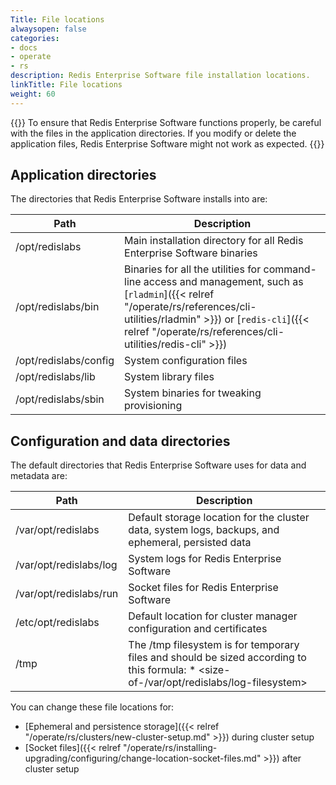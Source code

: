 ```yaml
---
Title: File locations
alwaysopen: false
categories:
- docs
- operate
- rs
description: Redis Enterprise Software file installation locations.
linkTitle: File locations
weight: 60
---
```

{{<warning>}}
To ensure that Redis Enterprise Software functions properly, be careful with the files in the application directories. If you modify or delete the application files, Redis Enterprise Software might not work as expected.
{{</warning>}}

## Application directories

The directories that Redis Enterprise Software installs into are:

| **Path** | **Description** |
|------------|-----------------|
| /opt/redislabs | Main installation directory for all Redis Enterprise Software binaries |
| /opt/redislabs/bin | Binaries for all the utilities for command-line access and management, such as [`rladmin`]({{< relref "/operate/rs/references/cli-utilities/rladmin" >}}) or [`redis-cli`]({{< relref "/operate/rs/references/cli-utilities/redis-cli" >}}) |
| /opt/redislabs/config | System configuration files |
| /opt/redislabs/lib | System library files |
| /opt/redislabs/sbin | System binaries for tweaking provisioning |

## Configuration and data directories

The default directories that Redis Enterprise Software uses for data and metadata are:

| **Path** | **Description** |
|------------|-----------------|
| /var/opt/redislabs | Default storage location for the cluster data, system logs, backups, and ephemeral, persisted data |
| /var/opt/redislabs/log | System logs for Redis Enterprise Software |
| /var/opt/redislabs/run | Socket files for Redis Enterprise Software |
| /etc/opt/redislabs | Default location for cluster manager configuration and certificates |
| /tmp | The /tmp filesystem is for temporary files and should be sized according to this formula: <number-of-cluster-nodes> * <size-of-/var/opt/redislabs/log-filesystem> |

You can change these file locations for:

- [Ephemeral and persistence storage]({{< relref "/operate/rs/clusters/new-cluster-setup.md" >}}) during cluster setup
- [Socket files]({{< relref "/operate/rs/installing-upgrading/configuring/change-location-socket-files.md" >}}) after cluster setup
